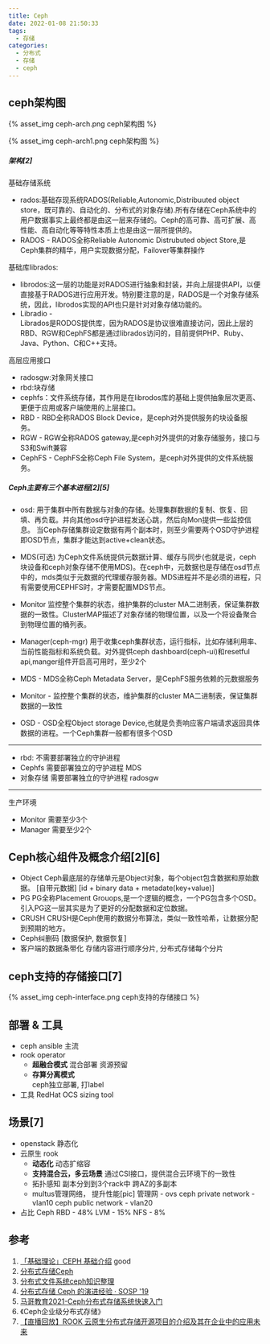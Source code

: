 ```yaml
---
title: Ceph
date: 2022-01-08 21:50:33
tags:
  - 存储
categories: 
  - 分布式
  - 存储
  - ceph  
---
```


<p></p>
<!-- more -->

## ceph架构图
{% asset_img   ceph-arch.png   ceph架构图 %}

{% asset_img   ceph-arch1.png   ceph架构图 %}
    
#####  架构[2]
基础存储系统
+ rados:基础存现系统RADOS(Reliable,Autonomic,Distribuuted object store，既可靠的、自动化的、分布式的对象存储).所有存储在Ceph系统中的用户数据事实上最终都是由这一层来存储的。Ceph的高可靠、高可扩展、高性能、高自动化等等特性本质上也是由这一层所提供的。
+ RADOS -
    RADOS全称Reliable Autonomic Distrubuted object Store,是Ceph集群的精华，用户实现数据分配，Failover等集群操作

基础库librados:
+ librodos:这一层的功能是对RADOS进行抽象和封装，并向上层提供API，以便直接基于RADOS进行应用开发。特别要注意的是，RADOS是一个对象存储系统，因此，librodos实现的API也只是针对对象存储功能的。
+ Libradio -  
    Librados是RODOS提供库，因为RADOS是协议很难直接访问，因此上层的RBD、RGW和CephFS都是通过librados访问的，目前提供PHP、Ruby、Java、Python、C和C++支持。

高层应用接口
+ radosgw:对象网关接口
+ rbd:块存储
+ cephfs：文件系统存储，其作用是在librodos库的基础上提供抽象层次更高、更便于应用或客户端使用的上层接口。
+ RBD -
    RBD全称RADOS Block Device，是ceph对外提供服务的块设备服务。
+ RGW -
    RGW全称RADOS gateway,是ceph对外提供的对象存储服务，接口与S3和Swift兼容
+ CephFS -
    CephFS全称Ceph File System，是ceph对外提供的文件系统服务。


##### Ceph主要有三个基本进程[2][5]
+ osd:
    用于集群中所有数据与对象的存储。处理集群数据的复制、恢复、回填、再负载。并向其他osd守护进程发送心跳，然后向Mon提供一些监控信息。
    当Ceph存储集群设定数据有两个副本时，则至少需要两个OSD守护进程即OSD节点，集群才能达到active+clean状态。

+ MDS(可选)
    为Ceph文件系统提供元数据计算、缓存与同步(也就是说，ceph块设备和ceph对象存储不使用MDS)。在ceph中，元数据也是存储在osd节点中的，mds类似于元数据的代理缓存服务器。MDS进程并不是必须的进程，只有需要使用CEPHFS时，才需要配置MDS节点。

+ Monitor
    监控整个集群的状态，维护集群的cluster MA二进制表，保证集群数据的一致性。ClusterMAP描述了对象存储的物理位置，以及一个将设备聚合到物理位置的桶列表。

+ Manager(ceph-mgr)
    用于收集ceph集群状态，运行指标，比如存储利用率、当前性能指标和系统负载。对外提供ceph dashboard(ceph-ui)和resetful api,manger组件开启高可用时，至少2个

+ MDS -
    MDS全称Ceph Metadata Server，是CephFS服务依赖的元数据服务    
+ Monitor -
    监控整个集群的状态，维护集群的cluster MA二进制表，保证集群数据的一致性
+ OSD -
    OSD全程Object storage Device,也就是负责响应客户端请求返回具体数据的进程。一个Ceph集群一般都有很多个OSD    

---
+ rbd: 不需要部署独立的守护进程
+ Cephfs  需要部署独立的守护进程 MDS
+ 对象存储 需要部署独立的守护进程  radosgw

---
生产环境
+ Monitor 需要至少3个
+ Manager 需要至少2个

## Ceph核心组件及概念介绍[2][6] 
+ Object
    Ceph最底层的存储单元是Object对象，每个object包含数据和原始数据。
    [自带元数据]
    [id + binary data + metadate(key+value)]
+ PG
    PG全称Placement Grouops,是一个逻辑的概念，一个PG包含多个OSD。引入PG这一层其实是为了更好的分配数据和定位数据。
+ CRUSH
    CRUSH是Ceph使用的数据分布算法，类似一致性哈希，让数据分配到预期的地方。
+ Ceph纠删码
   [数据保护, 数据恢复]
+ 客户端的数据条带化
   存储内容进行顺序分片, 分布式存储每个分片   


## ceph支持的存储接口[7]
{% asset_img   ceph-interface.png     ceph支持的存储接口 %}
 

## 部署 & 工具
+ ceph ansible
  主流
+ rook operator
  - **超融合模式**
    混合部署 资源预留
  - **存算分离模式**  
    ceph独立部署, 打label
+ 工具
  RedHat OCS sizing tool

## 场景[7]
+ openstack
  静态化
+ 云原生 rook
  - **动态化**
    动态扩缩容
  - **支持混合云，多云场景**
    通过CSI接口，提供混合云环境下的一致性
  - 拓扑感知
    副本分到到3个rack中
    跨AZ的多副本
  - multus管理网络， 提升性能[pic]
    管理网 - ovs
    ceph private network - vlan10 
    ceph public network - vlan20     
+ 占比
Ceph RBD - 48%
LVM - 15%
NFS - 8%  


## 参考
1. [「基础理论」CEPH 基础介绍](https://github.com/0voice/kernel_awsome_feature/blob/main/%E3%80%8C%E5%9F%BA%E7%A1%80%E7%90%86%E8%AE%BA%E3%80%8DCEPH%20%E5%9F%BA%E7%A1%80%E4%BB%8B%E7%BB%8D.md) good
2. [分布式存储Ceph](https://github.com/0voice/kernel_awsome_feature/blob/main/%E5%88%86%E5%B8%83%E5%BC%8F%E5%AD%98%E5%82%A8Ceph.md)
3. [分布式文件系统ceph知识整理](https://github.com/0voice/kernel_awsome_feature/blob/main/%E5%88%86%E5%B8%83%E5%BC%8F%E6%96%87%E4%BB%B6%E7%B3%BB%E7%BB%9Fceph%E7%9F%A5%E8%AF%86%E6%95%B4%E7%90%86.md)
4. [分布式存储 Ceph 的演进经验 · SOSP '19](https://github.com/0voice/kernel_awsome_feature/blob/main/%E5%88%86%E5%B8%83%E5%BC%8F%E5%AD%98%E5%82%A8%20Ceph%20%E7%9A%84%E6%BC%94%E8%BF%9B%E7%BB%8F%E9%AA%8C%20%C2%B7%20SOSP%20'19.md)
5. [马哥教育2021-Ceph分布式存储系统快速入门](https://www.bilibili.com/video/BV17p4y1a7Em?p=4&vd_source=f6e8c1128f9f264c5ab8d9411a644036)
6. 《Ceph企业级分布式存储》
7. [【直播回放】ROOK 云原生分布式存储开源项目的介绍及其在企业中的应用未来](https://www.bilibili.com/video/BV1D3411873Z?spm_id_from=333.880.my_history.page.click&vd_source=f6e8c1128f9f264c5ab8d9411a644036)

